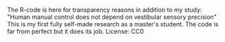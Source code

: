 The R-code is here for transparency reasons in addition to my study: "Human manual control does not depend on vestibular sensory precision"
This is my first fully self-made research as a master's student.
The code is far from perfect but it does its job.
License: CC0
